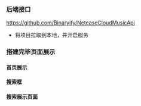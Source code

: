 ### 后端接口
https://github.com/Binaryify/NeteaseCloudMusicApi
- 将项目拉取到本地，并开启服务

### 搭建完毕页面展示

#### 首页展示

#### 搜索框

#### 搜索展示页面

